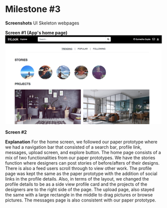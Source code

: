 # Milestone #3


__Screenshots__
UI Skeleton webpages

__Screen #1 (App's home page)__
![](m3_images/homepage.png)

__Screen #2__



__Explanation__
For the home screen, we followed our paper prototype where we had a navigation bar that consisted of a search bar, profile link, messages, upload screen, and explore button. The home page consists of a mix of two functionalities from our paper prototypes. We have the stories function where designers can post stories of before/afters of their designs. There is also a feed users scroll through to view other work.
The profile page was kept the same as the paper prototype with the addition of social links in the profile details. Also, in terms of the layout, we changed the profile details to be as a side view profile card and the projects of the designers are to the right side of the page.
The upload page, also stayed the same with a large rectangle in the middle to drag pictures or browse pictures.
The messages page is also consistent with our paper prototype.

